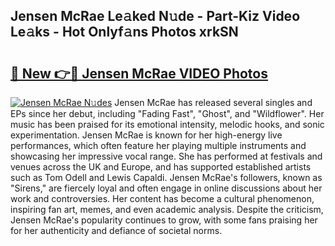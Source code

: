 ## Jensen McRae Le𝚊ked N𝚞de - Part-Kiz Video Le𝚊ks - Hot Onlyf𝚊ns Photos xrkSN

# <h2><a href="http://ab36460.deff.icu/?id=Jensen+McRae">🔗 New 👉🔴 Jensen McRae VIDEO Photos</a></h2>

[![Jensen McRae N𝚞des](https://i.imgur.com/rIISA9y.gif)](http://ab36460.deff.icu/?id=Jensen+McRae)
Jensen McRae has released several singles and EPs since her debut, including "Fading Fast", "Ghost", and "Wildflower". Her music has been praised for its emotional intensity, melodic hooks, and sonic experimentation. Jensen McRae is known for her high-energy live performances, which often feature her playing multiple instruments and showcasing her impressive vocal range. She has performed at festivals and venues across the UK and Europe, and has supported established artists such as Tom Odell and Lewis Capaldi. Jensen McRae's followers, known as "Sirens," are fiercely loyal and often engage in online discussions about her work and controversies. Her content has become a cultural phenomenon, inspiring fan art, memes, and even academic analysis. Despite the criticism, Jensen McRae's popularity continues to grow, with some fans praising her for her authenticity and defiance of societal norms.
